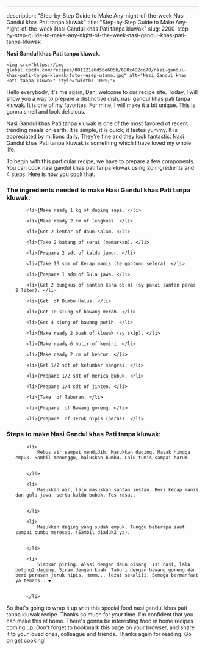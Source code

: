 ---
description: "Step-by-Step Guide to Make Any-night-of-the-week Nasi Gandul khas Pati tanpa kluwak"
title: "Step-by-Step Guide to Make Any-night-of-the-week Nasi Gandul khas Pati tanpa kluwak"
slug: 2200-step-by-step-guide-to-make-any-night-of-the-week-nasi-gandul-khas-pati-tanpa-kluwak

<p>
	<strong>Nasi Gandul khas Pati tanpa kluwak</strong>. 
	
</p>
<p>
	
	<img src="https://img-global.cpcdn.com/recipes/801221e6d56e605b/680x482cq70/nasi-gandul-khas-pati-tanpa-kluwak-foto-resep-utama.jpg" alt="Nasi Gandul khas Pati tanpa kluwak" style="width: 100%;">
	
	
</p>
<p>
	Hello everybody, it's me again, Dan, welcome to our recipe site. Today, I will show you a way to prepare a distinctive dish, nasi gandul khas pati tanpa kluwak. It is one of my favorites. For mine, I will make it a bit unique. This is gonna smell and look delicious.
</p>
	
<p>
	
</p>
<p>
	Nasi Gandul khas Pati tanpa kluwak is one of the most favored of recent trending meals on earth. It is simple, it is quick, it tastes yummy. It is appreciated by millions daily. They're fine and they look fantastic. Nasi Gandul khas Pati tanpa kluwak is something which I have loved my whole life.
</p>

<p>
To begin with this particular recipe, we have to prepare a few components. You can cook nasi gandul khas pati tanpa kluwak using 20 ingredients and 4 steps. Here is how you cook that.
</p>

<h3>The ingredients needed to make Nasi Gandul khas Pati tanpa kluwak:</h3>

<ol>
	
		<li>{Make ready 1 kg of daging sapi. </li>
	
		<li>{Make ready 2 cm of lengkuas. </li>
	
		<li>{Get 2 lembar of daun salam. </li>
	
		<li>{Take 2 batang of serai (memarkan). </li>
	
		<li>{Prepare 2 sdt of kaldu jamur. </li>
	
		<li>{Take 10 sdm of Kecap manis (tergantung selera). </li>
	
		<li>{Prepare 1 sdm of Gula jawa. </li>
	
		<li>{Get 2 bungkus of santan kara 65 ml (sy pakai santan peras 2 liter). </li>
	
		<li>{Get  of Bumbu Halus. </li>
	
		<li>{Get 10 siung of bawang merah. </li>
	
		<li>{Get 4 siung of bawang putih. </li>
	
		<li>{Make ready 2 buah of kluwak (sy skip). </li>
	
		<li>{Make ready 6 butir of kemiri. </li>
	
		<li>{Make ready 2 cm of kencur. </li>
	
		<li>{Get 1/2 sdt of ketumbar sangrai. </li>
	
		<li>{Prepare 1/2 sdt of merica bubuk. </li>
	
		<li>{Prepare 1/4 sdt of jinten. </li>
	
		<li>{Take  of Taburan. </li>
	
		<li>{Prepare  of Bawang goreng. </li>
	
		<li>{Prepare  of Jeruk nipis (peras). </li>
	
</ol>
<p>
	
</p>

<h3>Steps to make Nasi Gandul khas Pati tanpa kluwak:</h3>

<ol>
	
		<li>
			Rebus air sampai mendidih. Masukkan daging. Masak hingga empuk. Sambil menunggu, haluskan bumbu. Lalu tumis sampai harum.
			
			
		</li>
	
		<li>
			Masukkan air, lalu masukkan santan instan. Beri kecap manis dan gula jawa, serta kaldu bubuk. Tes rasa..
			
			
		</li>
	
		<li>
			Masukkan daging yang sudah empuk. Tunggu beberapa saat sampai bumbu meresap. (Sambil diaduk2 ya).
			
			
		</li>
	
		<li>
			Siapkan piring. Alasi dengan daun pisang. Isi nasi, lalu potong2 daging. Siram dengan kuah. Taburi dengan bawang goreng dan beri perasan jeruk nipis. Hmmm... lezat sekaliii. Semoga bermanfaat ya temans.. ❤.
			
			
		</li>
	
</ol>

<p>
	
</p>

<p>
	So that's going to wrap it up with this special food nasi gandul khas pati tanpa kluwak recipe. Thanks so much for your time. I'm confident that you can make this at home. There's gonna be interesting food in home recipes coming up. Don't forget to bookmark this page on your browser, and share it to your loved ones, colleague and friends. Thanks again for reading. Go on get cooking!
</p>
